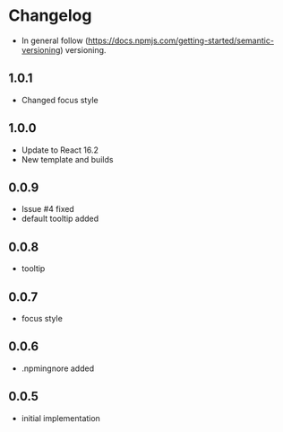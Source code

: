 # Changelog

* In general follow (https://docs.npmjs.com/getting-started/semantic-versioning) versioning.

## <next>

## 1.0.1
* Changed focus style

## 1.0.0
* Update to React 16.2
* New template and builds

## 0.0.9
* Issue #4 fixed
* default tooltip added

## 0.0.8
* tooltip

## 0.0.7
* focus style 

## 0.0.6
* .npmingnore added

## 0.0.5
* initial implementation